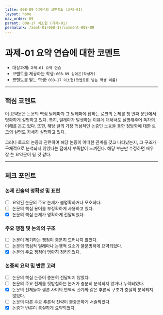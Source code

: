 ```yaml
---
title: 008-09 심예은의 코멘트b (과제-01) 
layout: home
nav_order: 09
parent: 008-17 이소현 (과제-01)
permalink: /asmt-01/008-17/comment-008-09
---
```


# 과제-01 요약 연습에 대한 코멘트

- 대상과제: `과제-01 요약 연습`
- 코멘트를 제공하는 학생: `008-09 심예은(작성자)` 
- 코멘트를 받는 학생: `008-17 이소현(코멘트를 받는 학생 이름)` 

---

## 핵심 코멘트

이 요약문은 논문의 핵심 딜레마과 그 딜레마에 답하는 로크의 논제를 첫 번째 문단에서 명확하게 설명하고 있다. 특히, 딜레마가 발생하는 이유에 대해서도 설명해주어 독자의 이해를 돕고 있다. 또한, 해당 글의 가장 핵심적인 논증인 노동을 통한 정당화에 대한 로크의 설명도 자세히 설명하고 있다.

그러나 로크의 논증과 관련하여 해당 논증이 어떠한 관계를 갖고 나타났는지, 그 구조가 구체적으로 분석되지 않았다는 점에서 부족함이 느껴진다. 해당 부분만 수정하면 매우 잘 쓴 요약문이 될 것 같다.

---

## 체크 포인트

### 논제 진술의 명확성 및 표현  
- [ ] 요약된 논문의 주요 논제가 불명확하거나 모호하다.  
- [ ] 논문의 핵심 용어를 부정확하게 사용하고 있다.  
- [x] 논문의 핵심 논제가 명확하게 전달되었다.  

### 주요 쟁점 및 논의의 구조  
- [ ] 논문이 제기하는 쟁점이 충분히 드러나지 않았다.  
- [ ] 논문의 핵심적 딜레마나 논쟁적 요소가 불분명하게 요약되었다.  
- [x] 논문의 주요 쟁점이 명확히 정리되었다.  

### 논증의 요약 및 반론 고려  
- [ ] 논문의 핵심 논증이 충분히 전달되지 않았다.  
- [ ] 논문의 주요 전제를 뒷받침하는 논거가 충분히 분석되지 않거나 누락되었다.  
- [x] 논문의 전제들과 결론 사이의 연역적 관계와 같은 추론적 구조가 충실히 분석되지 않았다.  
- [ ] 논문의 다른 주요 추론적 전략이 불충분하게 서술되었다.
- [x] 논증과 반론이 충실하게 요약되었다. 